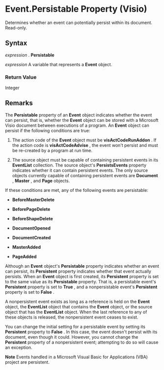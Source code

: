 
# Event.Persistable Property (Visio)

Determines whether an event can potentially persist within its document. Read-only.


## Syntax

 _expression_ . **Persistable**

 _expression_ A variable that represents a **Event** object.


### Return Value

Integer


## Remarks

The  **Persistable** property of an **Event** object indicates whether the event can persist, that is, whether the **Event** object can be stored with a Microsoft Visio document between executions of a program. An **Event** object can persist if the following conditions are true:




1. The action code of the  **Event** object must be **visActCodeRunAddon** . If the action code is **visActCodeAdvise** , the event won't persist and must be re-created by a program at run time.
    
2. The source object must be capable of containing persistent events in its  **EventList** collection. The source object's **PersistsEvents** property indicates whether it can contain persistent events. The only source objects currently capable of containing persistent events are **Document** , **Master** , and **Page** objects.
    


If these conditions are met, any of the following events are persistable:




-  **BeforeMasterDelete**
    
-  **BeforePageDelete**
    
-  **BeforeShapeDelete**
    
-  **DocumentOpened**
    
-  **DocumentCreated**
    
-  **MasterAdded**
    
-  **PageAdded**
    


Although an  **Event** object's **Persistable** property indicates whether an event can persist, its **Persistent** property indicates whether that event actually persists. When an **Event** object is first created, its **Persistent** property is set to the same value as its **Persistable** property. That is, a persistable event's **Persistent** property is set to **True** , and a nonpersistable event's **Persistent** property is set to **False** .

A nonpersistent event exists as long as a reference is held on the  **Event** object, the **EventList** object that contains the **Event** object, or the source object that has the **EventList** object. When the last reference to any of these objects is released, the nonpersistent event ceases to exist.

You can change the initial setting for a persistable event by setting its  **Persistent** property to **False** . In this case, the event doesn't persist with its document, even though it could. However, you cannot change the **Persistent** property of a nonpersistent event; attempting to do so will cause an exception.


 **Note**  Events handled in a Microsoft Visual Basic for Applications (VBA) project are persistent.

